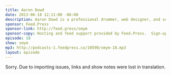 ```yaml
---
title: Aaron Dowd
date: 2013-06-18 12:11:00 -06:00
description: Aaron Dowd is a professional drummer, web designer, and self-taught audio editor for the ShopTalk Show, the ATX Web Show, Execute, and Happy Monday (and more to come). We talk about some suggestions for editing a podcast, tips for EQ’ing guests, and the plugins Aaron uses in Logic to produce a good sounding podcast.
sponsor: Feed.Press
sponsor-link: http://feed.press/smym
sponsor-copy: Hosting and feed support provided by Feed.Press.  Sign-up today and try FeedPress on a 14 day trial (no contracts or commitments). Use promo code "smym" during checkout to get 10% off your first year.
episode: 18
show: smym
mp3: http://podcasts-1.feedpress.co/10590/smym-18.mp3
layout: episode
---
```


Sorry. Due to importing issues, links and show notes were lost in translation.

